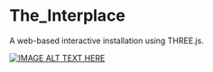 # The_Interplace
A web-based interactive installation using THREE.js.

[![IMAGE ALT TEXT HERE](https://img.youtube.com/vi/tpXMqQ3N03k/0.jpg)](https://www.youtube.com/watch?v=tpXMqQ3N03k)
